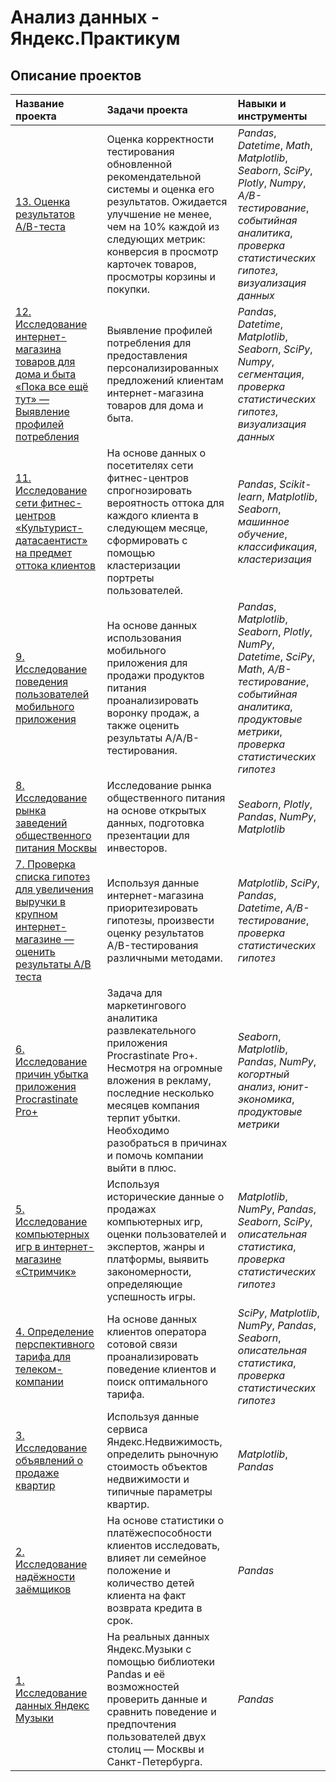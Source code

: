 # Анализ данных - Яндекс.Практикум

## Описание проектов

| Название проекта | Задачи проекта | Навыки и инструменты | 
| :---------------------- | :---------------------- | :---------------------- |
| [13. Оценка результатов A/B-теста](https://github.com/Woodeech/projects/tree/main/p_13.%20Оценка%20результатов%20A_B-теста)| Оценка корректности тестирования обновленной рекомендательной системы и оценка его результатов. Ожидается улучшение не менее, чем на 10% каждой из следующих метрик: конверсия в просмотр карточек товаров, просмотры корзины и покупки. | *Pandas*, *Datetime*, *Math*, *Matplotlib*, *Seaborn*, *SciPy*, *Plotly*, *Numpy*, *A/B-тестирование*, *событийная аналитика*, *проверка статистических гипотез*, *визуализация данных* |
| [12. Исследование интернет-магазина товаров для дома и быта «Пока все ещё тут» — Выявление профилей потребления](https://github.com/Woodeech/projects/tree/main/p_12.%20Исследование%20интернет-магазина%20товаров%20для%20дома%20и%20быта%20«Пока%20все%20ещё%20тут»%20—%20Выявление%20профилей%20потребления)| Выявление профилей потребления для предоставления персонализированных предложений клиентам интернет-магазина товаров для дома и быта. | *Pandas*, *Datetime*, *Matplotlib*, *Seaborn*, *SciPy*, *Numpy*, *сегментация*, *проверка статистических гипотез*, *визуализация данных* |
| [11. Исследование сети фитнес-центров «Культурист-датасаентист» на предмет оттока клиентов](https://github.com/Woodeech/projects/tree/main/p_11.%20Исследование%20сети%20фитнес-центров%20«Культурист-датасаентист»%20на%20предмет%20оттока%20клиентов)| На основе данных о посетителях сети фитнес-центров спрогнозировать вероятность оттока для каждого клиента в следующем месяце, сформировать с помощью кластеризации портреты пользователей. | *Pandas*, *Scikit-learn*, *Matplotlib*, *Seaborn*, *машинное обучение*, *классификация*, *кластеризация* |
| [9. Исследование поведения пользователей мобильного приложения](https://github.com/Woodeech/projects/tree/main/p_9.%20Исследование%20поведения%20пользователей%20мобильного%20приложения)| На основе данных использования мобильного приложения для продажи продуктов питания проанализировать воронку продаж, а также оценить результаты A/A/B-тестирования. | *Pandas*, *Matplotlib*, *Seaborn*, *Plotly*, *NumPy*, *Datetime*, *SciPy*, *Math*, *A/B-тестирование*, *событийная аналитика*, *продуктовые метрики*, *проверка статистических гипотез* |
| [8. Исследование рынка заведений общественного питания Москвы](https://github.com/Woodeech/projects/tree/main/p_8.%20Исследование%20рынка%20заведений%20общественного%20питания%20Москвы)| Исследование рынка общественного питания на основе открытых данных, подготовка презентации для инвесторов. | *Seaborn*, *Plotly*, *Pandas*, *NumPy*, *Matplotlib* |
| [7. Проверка списка гипотез для увеличения выручки в крупном интернет-магазине — оценить результаты A/B теста](https://github.com/Woodeech/projects/tree/main/p_7.%20Проверка%20списка%20гипотез%20для%20увеличения%20выручки%20в%20крупном%20интернет-магазине)| Используя данные интернет-магазина приоритезировать гипотезы, произвести оценку результатов A/B-тестирования различными методами. | *Matplotlib*, *SciPy*, *Pandas*, *Datetime*, *A/B-тестирование*, *проверка статистических гипотез* |
| [6. Исследование причин убытка приложения Procrastinate Pro+](https://github.com/Woodeech/projects/tree/main/p_6.%20Исследование%20причин%20убытка%20приложения%20Procrastinate%20Pro%2B)| Задача для маркетингового аналитика развлекательного приложения Procrastinate Pro+. Несмотря на огромные вложения в рекламу, последние несколько месяцев компания терпит убытки. Необходимо разобраться в причинах и помочь компании выйти в плюс. | *Seaborn*, *Matplotlib*, *Pandas*, *NumPy*, *когортный анализ*, *юнит-экономика*, *продуктовые метрики* |
| [5. Исследование компьютерных игр в интернет-магазине «Стримчик»](https://github.com/Woodeech/projects/tree/main/p_5.%20Исследование%20компьютерных%20игр%20в%20интернет-магазине%20«Стримчик»)| Используя исторические данные о продажах компьютерных игр, оценки пользователей и экспертов, жанры и платформы, выявить закономерности, определяющие успешность игры.  | *Matplotlib*, *NumPy*, *Pandas*, *Seaborn*, *SciPy*, *описательная статистика*, *проверка статистических гипотез* |
| [4. Определение перспективного тарифа для телеком-компании](https://github.com/Woodeech/projects/tree/main/p_4.%20Определение%20перспективного%20тарифа%20для%20телеком-компании)| На основе данных клиентов оператора сотовой связи проанализировать поведение клиентов и поиск оптимального тарифа. | *SciPy*, *Matplotlib*, *NumPy*, *Pandas*, *Seaborn*, *описательная статистика*, *проверка статистических гипотез* |
| [3. Исследование объявлений о продаже квартир](https://github.com/Woodeech/projects/tree/main/p_3.%20Исследование%20объявлений%20о%20продаже%20квартир)| Используя данные сервиса Яндекс.Недвижимость, определить рыночную стоимость объектов недвижимости и типичные параметры квартир. | *Matplotlib*, *Pandas*|
| [2. Исследование надёжности заёмщиков](https://github.com/Woodeech/projects/tree/main/p_2.%20Исследование%20надёжности%20заёмщиков)| На основе статистики о платёжеспособности клиентов исследовать, влияет ли семейное положение и количество детей клиента на факт возврата кредита в срок. | *Pandas*|
| [1. Исследование данных Яндекс Музыки](https://github.com/Woodeech/projects/tree/main/p_1.%20Исследование%20данных%20Яндекс%20Музыки) | На реальных данных Яндекс.Музыки c помощью библиотеки Pandas и её возможностей проверить данные и сравнить поведение и предпочтения пользователей двух столиц — Москвы и Санкт-Петербурга. | *Pandas* |
